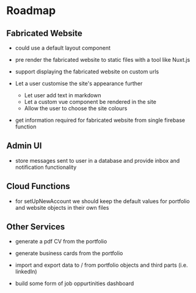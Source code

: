 # Roadmap

## Fabricated Website

- could use a default layout component

- pre render the fabricated website to static files with a tool like Nuxt.js

- support displaying the fabricated website on custom urls

- Let a user customise the site's appearance further
	- Let user add text in markdown
	- Let a custom vue component be rendered in the site
	- Allow the user to choose the site colours

- get information required for fabricated website from single firebase function

## Admin UI

- store messages sent to user in a database and provide inbox and notification functionality

## Cloud Functions
- for setUpNewAccount we should keep the default values for portfolio and website objects in their own files

## Other Services

- generate a pdf CV from the portfolio

- generate business cards from the portfolio

- import and export data to / from portfolio objects and third parts (i.e. linkedIn)

- build some form of job oppurtinities dashboard
